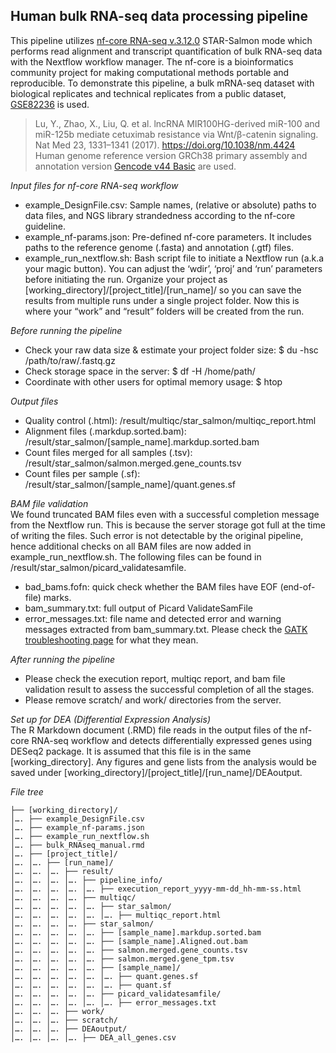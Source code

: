 ## Human bulk RNA-seq data processing pipeline
This pipeline utilizes [nf-core RNA-seq v.3.12.0](https://nf-co.re/rnaseq/3.12.0) STAR-Salmon mode which performs read alignment and transcript quantification of bulk RNA-seq data with the Nextflow workflow manager. The nf-core is a bioinformatics community project for making computational methods portable and reproducible. 
To demonstrate this pipeline, a bulk mRNA-seq dataset with biological replicates and technical replicates from a public dataset, [GSE82236](https://www.ncbi.nlm.nih.gov/geo/query/acc.cgi?acc=GSE82236) is used. 
> Lu, Y., Zhao, X., Liu, Q. et al. lncRNA MIR100HG-derived miR-100 and miR-125b mediate cetuximab resistance via Wnt/β-catenin signaling. Nat Med 23, 1331–1341 (2017). https://doi.org/10.1038/nm.4424
Human genome reference version GRCh38 primary assembly and annotation version [Gencode v44 Basic](https://www.ensembl.org/info/genome/genebuild/transcript_quality_tags.html#basic) are used. 

*Input files for nf-core RNA-seq workflow*
- example_DesignFile.csv: Sample names, (relative or absolute) paths to data files, and NGS library strandedness according to the nf-core guideline.
- example_nf-params.json: Pre-defined nf-core parameters. It includes paths to the reference genome (.fasta) and annotation (.gtf) files.
- example_run_nextflow.sh: Bash script file to initiate a Nextflow run (a.k.a your magic button). You can adjust the ‘wdir’, ‘proj’ and ‘run’ parameters before initiating the run.
Organize your project as [working_directory]/[project_title]/[run_name]/ so you can save the results from multiple runs under a single project folder. Now this is where your “work” and “result” folders will be created from the run.

*Before running the pipeline* 
- Check your raw data size & estimate your project folder size: $ du -hsc /path/to/raw/.fastq.gz
- Check storage space in the server: $ df -H /home/path/
- Coordinate with other users for optimal memory usage: $ htop

*Output files* 
- Quality control (.html): /result/multiqc/star_salmon/multiqc_report.html
- Alignment files (.markdup.sorted.bam): /result/star_salmon/[sample_name].markdup.sorted.bam
- Count files merged for all samples (.tsv): /result/star_salmon/salmon.merged.gene_counts.tsv
- Count files per sample (.sf): /result/star_salmon/[sample_name]/quant.genes.sf

*BAM file validation*  
We found truncated BAM files even with a successful completion message from the Nextflow run. This is because the server storage got full at the time of writing the files. Such error is not detectable by the original pipeline, hence additional checks on all BAM files are now added in example_run_nextflow.sh. The following files can be found in /result/star_salmon/picard_validatesamfile. 
- bad_bams.fofn: quick check whether the BAM files have EOF (end-of-file) marks.
- bam_summary.txt: full output of Picard ValidateSamFile
- error_messages.txt: file name and detected error and warning messages extracted from bam_summary.txt. Please check the [GATK troubleshooting page](https://gatk.broadinstitute.org/hc/en-us/articles/360035891231-Errors-in-SAM-or-BAM-files-can-be-diagnosed-with-ValidateSamFile) for what they mean.

*After running the pipeline* 
- Please check the execution report, multiqc report, and bam file validation result to assess the successful completion of all the stages.
- Please remove scratch/ and work/ directories from the server.

*Set up for DEA (Differential Expression Analysis)*  
The R Markdown document (.RMD) file reads in the output files of the nf-core RNA-seq workflow and detects differentially expressed genes using DESeq2 package. It is assumed that this file is in the same [working_directory]. Any figures and gene lists from the analysis would be saved under [working_directory]/[project_title]/[run_name]/DEAoutput. 

*File tree*  
```{bash}
├── [working_directory]/ 
│…. ├── example_DesignFile.csv 
│…. ├── example_nf-params.json 
│…. ├── example_run_nextflow.sh 
│…. ├── bulk_RNAseq_manual.rmd 
│…. ├── [project_title]/ 
│…. │…. ├── [run_name]/ 
│…. │…. │…. ├── result/ 
│…. │…. │…. │…. ├── pipeline_info/ 
│…. │…. │…. │…. │…. ├── execution_report_yyyy-mm-dd_hh-mm-ss.html 
│…. │…. │…. │…. ├── multiqc/ 
│…. │…. │…. │…. │…. ├── star_salmon/ 
│…. │…. │…. │…. │…. │…. ├── multiqc_report.html 
│…. │…. │…. │…. ├── star_salmon/ 
│…. │…. │…. │…. │…. ├── [sample_name].markdup.sorted.bam 
│…. │…. │…. │…. │…. ├── [sample_name].Aligned.out.bam 
│…. │…. │…. │…. │…. ├── salmon.merged.gene_counts.tsv 
│…. │…. │…. │…. │…. ├── salmon.merged.gene_tpm.tsv 
│…. │…. │…. │…. │…. ├── [sample_name]/ 
│…. │…. │…. │…. │…. │…. ├── quant.genes.sf 
│…. │…. │…. │…. │…. │…. ├── quant.sf 
│…. │…. │…. │…. │…. ├── picard_validatesamfile/ 
│…. │…. │…. │…. │…. │…. ├── error_messages.txt 
│…. │…. │…. ├── work/ 
│…. │…. │…. ├── scratch/ 
│…. │…. │…. ├── DEAoutput/ 
│…. │…. │…. │…. ├── DEA_all_genes.csv 
```
